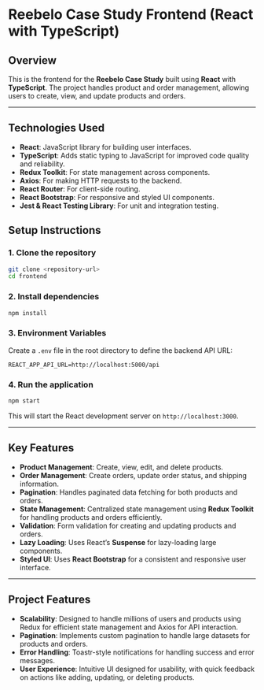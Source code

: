 # **Reebelo Case Study Frontend (React with TypeScript)**

## **Overview**

This is the frontend for the **Reebelo Case Study** built using **React** with **TypeScript**. The project handles product and order management, allowing users to create, view, and update products and orders.

---

## **Technologies Used**

- **React**: JavaScript library for building user interfaces.
- **TypeScript**: Adds static typing to JavaScript for improved code quality and reliability.
- **Redux Toolkit**: For state management across components.
- **Axios**: For making HTTP requests to the backend.
- **React Router**: For client-side routing.
- **React Bootstrap**: For responsive and styled UI components.
- **Jest & React Testing Library**: For unit and integration testing.

## **Setup Instructions**

### **1. Clone the repository**

```bash
git clone <repository-url>
cd frontend
```

### **2. Install dependencies**

```bash
npm install
```

### **3. Environment Variables**

Create a `.env` file in the root directory to define the backend API URL:

```env
REACT_APP_API_URL=http://localhost:5000/api
```

### **4. Run the application**

```bash
npm start
```

This will start the React development server on `http://localhost:3000`.

---

## **Key Features**

- **Product Management**: Create, view, edit, and delete products.
- **Order Management**: Create orders, update order status, and shipping information.
- **Pagination**: Handles paginated data fetching for both products and orders.
- **State Management**: Centralized state management using **Redux Toolkit** for handling products and orders efficiently.
- **Validation**: Form validation for creating and updating products and orders.
- **Lazy Loading**: Uses React’s **Suspense** for lazy-loading large components.
- **Styled UI**: Uses **React Bootstrap** for a consistent and responsive user interface.

---

## **Project Features**

- **Scalability**: Designed to handle millions of users and products using Redux for efficient state management and Axios for API interaction.
- **Pagination**: Implements custom pagination to handle large datasets for products and orders.
- **Error Handling**: Toastr-style notifications for handling success and error messages.
- **User Experience**: Intuitive UI designed for usability, with quick feedback on actions like adding, updating, or deleting products.
